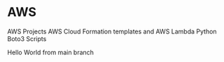 # AWS
AWS Projects
AWS Cloud Formation templates and AWS Lambda Python Boto3 Scripts

Hello World from main branch
